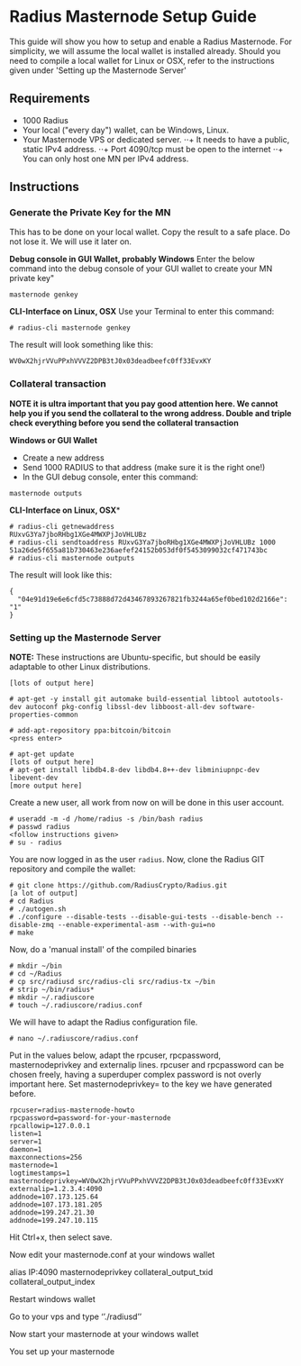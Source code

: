 # Radius Masternode Setup Guide

This guide will show you how to setup and enable a Radius Masternode. For simplicity, we will assume the local wallet is installed already. Should you need to compile a local wallet for Linux or OSX, refer to the instructions given under 'Setting up the Masternode Server'

## Requirements

+ 1000 Radius
+ Your local ("every day") wallet, can be Windows, Linux.
+ Your Masternode VPS or dedicated server.
⋅⋅+ It needs to have a public, static IPv4 address.
⋅⋅+ Port 4090/tcp must be open to the internet
⋅⋅+ You can only host one MN per IPv4 address.

## Instructions

### Generate the Private Key for the MN
This has to be done on your local wallet. Copy the result to a safe place. Do not lose it. We will use it later on.

**Debug console in GUI Wallet, probably Windows**
Enter the below command into the debug console of your GUI wallet to create your MN private key"

```
masternode genkey
```

**CLI-Interface on Linux, OSX**
Use your Terminal to enter this command: 

```
# radius-cli masternode genkey
```

The result will look something like this: 

```
WV0wX2hjrVVuPPxhVVVZ2DPB3tJ0x03deadbeefc0ff33EvxKY
```

### Collateral transaction
**NOTE __it is ultra important that you pay good attention here. We cannot help you if you send the collateral to the wrong address. Double and triple check everything before you send the collateral transaction__**

**Windows or GUI Wallet**
+ Create a new address
+ Send 1000 RADIUS to that address (make sure it is the right one!)
+ In the GUI debug console, enter this command:

```
masternode outputs
```

**CLI-Interface on Linux, OSX***

```
# radius-cli getnewaddress
RUxvG3Ya7jboRHbg1XGe4MWXPjJoVHLUBz
# radius-cli sendtoaddress RUxvG3Ya7jboRHbg1XGe4MWXPjJoVHLUBz 1000
51a26de5f655a81b730463e236aefef24152b053df0f5453099032cf471743bc
# radius-cli masternode outputs
```

The result will look like this: 

```
{
  "04e91d19e6e6cfd5c73888d72d43467893267821fb3244a65ef0bed102d2166e": "1"
}
```


### Setting up the Masternode Server

**NOTE:** These instructions are Ubuntu-specific, but should be easily adaptable to other Linux distributions.

```# sudo apt-get -y update && sudo apt-get -y upgrade && sudo apt-get -y dist-upgrade
[lots of output here]
```

```
# apt-get -y install git automake build-essential libtool autotools-dev autoconf pkg-config libssl-dev libboost-all-dev software-properties-common
```

```
# add-apt-repository ppa:bitcoin/bitcoin
<press enter>
```

```
# apt-get update
[lots of output here]
# apt-get install libdb4.8-dev libdb4.8++-dev libminiupnpc-dev libevent-dev
[more output here]
```

Create a new user, all work from now on will be done in this user account.

```
# useradd -m -d /home/radius -s /bin/bash radius
# passwd radius
<follow instructions given>
# su - radius
```

You are now logged in as the user `radius`. Now, clone the Radius GIT repository and compile the wallet:

```
# git clone https://github.com/RadiusCrypto/Radius.git
[a lot of output]
# cd Radius
# ./autogen.sh
# ./configure --disable-tests --disable-gui-tests --disable-bench --disable-zmq --enable-experimental-asm --with-gui=no
# make
```

Now, do a 'manual install' of the compiled binaries
```
# mkdir ~/bin
# cd ~/Radius
# cp src/radiusd src/radius-cli src/radius-tx ~/bin
# strip ~/bin/radius*
# mkdir ~/.radiuscore
# touch ~/.radiuscore/radius.conf
```

We will have to adapt the Radius configuration file. 

```
# nano ~/.radiuscore/radius.conf
```

Put in the values below, adapt the rpcuser, rpcpassword, masternodeprivkey and externalip lines. rpcuser and rpcpassword can be chosen freely, having a superduper complex password is not overly important here. Set masternodeprivkey= to the key we have generated before.

```
rpcuser=radius-masternode-howto
rpcpassword=password-for-your-masternode
rpcallowip=127.0.0.1
listen=1
server=1
daemon=1
maxconnections=256
masternode=1
logtimestamps=1
masternodeprivkey=WV0wX2hjrVVuPPxhVVVZ2DPB3tJ0x03deadbeefc0ff33EvxKY
externalip=1.2.3.4:4090
addnode=107.173.125.64
addnode=107.173.181.205
addnode=199.247.21.30
addnode=199.247.10.115
```

Hit Ctrl+x, then select save.

Now edit your masternode.conf at your windows wallet

alias IP:4090 masternodeprivkey collateral_output_txid collateral_output_index

Restart windows wallet

Go to your vps and type ‘’./radiusd’’

Now start your masternode at your windows wallet

You set up your masternode

